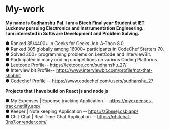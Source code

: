 # My-work

**My name is Sudhanshu Pal. I am a Btech Final year Student at IET Lucknow pursuing Electronics and Instrumentation Engineering.**  
**I am interested in Software Development and Problem Solving.**

● Ranked 35/4400+ in Geeks for Geeks Job-A-Thon 8.0.  
● Ranked 305 globally among 16000+ participants in CodeChef Starters 70.  
● Solved 300+ programming problems on LeetCode and InterviewBit.  
● Participated in many coding competitions on various Coding Platforms.  
● Leetcode Profile-- https://leetcode.com/sudhanshu_27/  
● Interview bit Profile-- https://www.interviewbit.com/profile/not-that-shobhit  
● Codechef Profile -- https://www.codechef.com/users/sudhanshu_27  

**Projects that I have build on React js and node js**

● My Expenses | Expense tracking Application -- https://myexpenses-track.netlify.app/  
● Keeper | Note keeping Application          -- https://z5bmej.csb.app/  
● Chit-Chat | Real Time Chat Application     -- https://chitchat-3ns7.onrender.com/
